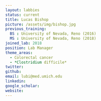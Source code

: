 ```yaml
---
layout: labbies
status: current
title: Lucas Bishop
picture: /assets/img/bishop.jpg
previous_training:
  BS : University of Nevada, Reno (2016)
  MS : University of Nevada, Reno (2018)
joined_lab: 2018
position: Lab Manager
theme_areas:
  - Colorectal cancer
  - *Clostridium difficile*
twitter:
github:
email: lubi@med.umich.edu
linkedin:
google_scholar:
website:
---
```

